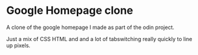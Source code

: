 # Google Homepage clone

A clone of the google homepage I made as part of the odin project. 

Just a mix of CSS HTML and and a lot of tabswitching really quickly to line up pixels.
